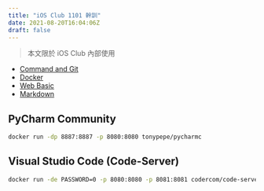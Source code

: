 ```yaml
---
title: "iOS Club 1101 幹訓"
date: 2021-08-20T16:04:06Z
draft: false
---
```


> 本文限於 iOS Club 內部使用

* [Command and Git](https://drive.google.com/file/d/1SUcLFZc3rxJg3X8tXbayVtMRZxAOOWFY/view?usp=sharing)
* [Docker](/posts/docker/docker/)
* [Web Basic](/posts/web/web-basic/)
* [Markdown](/posts/others/markdown/)

## PyCharm Community

```bash
docker run -dp 8887:8887 -p 8080:8080 tonypepe/pycharmc
```

## Visual Studio Code (Code-Server)

```bash
docker run -de PASSWORD=0 -p 8080:8080 -p 8081:8081 codercom/code-server
```
